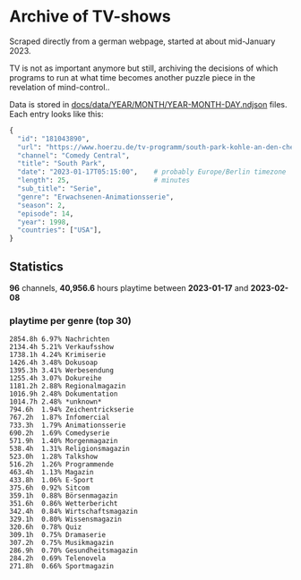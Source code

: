 # Archive of TV-shows

Scraped directly from a german webpage, started at about mid-January 2023.

TV is not as important anymore but still, archiving the decisions of which programs to run at what time
becomes another puzzle piece in the revelation of mind-control.. 

Data is stored in [docs/data/YEAR/MONTH/YEAR-MONTH-DAY.ndjson](docs/data/) files. 
Each entry looks like this:

```python
{
  "id": "181043890", 
  "url": "https://www.hoerzu.de/tv-programm/south-park-kohle-an-den-chefkoch/bid_181043890/", 
  "channel": "Comedy Central", 
  "title": "South Park", 
  "date": "2023-01-17T05:15:00",    # probably Europe/Berlin timezone 
  "length": 25,                     # minutes 
  "sub_title": "Serie", 
  "genre": "Erwachsenen-Animationsserie", 
  "season": 2, 
  "episode": 14, 
  "year": 1998, 
  "countries": ["USA"],
}
```

## Statistics

**96** channels, **40,956.6** hours playtime between **2023-01-17** and **2023-02-08**


### playtime per genre (top 30)

    2854.8h 6.97% Nachrichten
    2134.4h 5.21% Verkaufsshow
    1738.1h 4.24% Krimiserie
    1426.4h 3.48% Dokusoap
    1395.3h 3.41% Werbesendung
    1255.4h 3.07% Dokureihe
    1181.2h 2.88% Regionalmagazin
    1016.9h 2.48% Dokumentation
    1014.7h 2.48% *unknown*
    794.6h  1.94% Zeichentrickserie
    767.2h  1.87% Infomercial
    733.3h  1.79% Animationsserie
    690.2h  1.69% Comedyserie
    571.9h  1.40% Morgenmagazin
    538.4h  1.31% Religionsmagazin
    523.0h  1.28% Talkshow
    516.2h  1.26% Programmende
    463.4h  1.13% Magazin
    433.8h  1.06% E-Sport
    375.6h  0.92% Sitcom
    359.1h  0.88% Börsenmagazin
    351.6h  0.86% Wetterbericht
    342.4h  0.84% Wirtschaftsmagazin
    329.1h  0.80% Wissensmagazin
    320.6h  0.78% Quiz
    309.1h  0.75% Dramaserie
    307.2h  0.75% Musikmagazin
    286.9h  0.70% Gesundheitsmagazin
    284.2h  0.69% Telenovela
    271.8h  0.66% Sportmagazin

